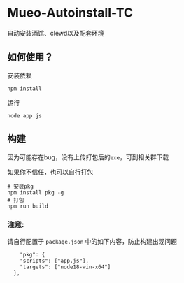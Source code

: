 # Mueo-Autoinstall-TC

 自动安装酒馆、clewd以及配套环境

## 如何使用？
安装依赖
```shell
npm install
```
运行
```
node app.js
```

## 构建
因为可能存在bug，没有上传打包后的`exe`，可到相关群下载  

如果你不信任，也可以自行打包

```
# 安装pkg
npm install pkg -g
# 打包
npm run build
```

### 注意:
请自行配置于 `package.json` 中的如下内容，防止构建出现问题
```
    "pkg": {
    "scripts": ["app.js"],  
    "targets": ["node18-win-x64"]
  },
```